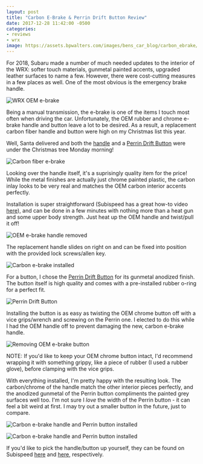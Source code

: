 ```yaml
---
layout: post
title: "Carbon E-Brake & Perrin Drift Button Review"
date: 2017-12-28 11:42:00 -0500
categories:
- reviews
- wrx
image: https://assets.bpwalters.com/images/bens_car_blog/carbon_ebrake/wrx_carbon_ebrake_2.jpg
---
```


<span class="is-first-letter">F</span>or 2018, Subaru made a number of much needed updates to the interior of the WRX: softer touch materials, gunmetal painted accents, upgraded leather surfaces to name a few.  However, there were cost-cutting measures in a few places as well.  One of the most obvious is the emergency brake handle.

![WRX OEM e-brake](https://assets.bpwalters.com/images/bens_car_blog/carbon_ebrake/wrx_oem_ebrake.jpg)

Being a manual transmission, the e-brake is one of the items I touch most often when driving the car.  Unfortunately, the OEM rubber and chrome e-brake handle and button leave a lot to be desired.  As a result, a replacement carbon fiber handle and button were high on my Christmas list this year.

Well, Santa delivered and both the [handle](https://www.subispeed.com/part/ebrake-cf-gcs-carbon-fiber-e-brake-replacement-handle-2015-wrx-2015-sti-2013-ft86#.X63oRy9h124) and a [Perrin Drift Button](http://www.subispeed.com/2015-subaru-sti/interior/e-brake-accessories/perrin-e-brake-replacement-button-silver-or-black-2015-wrx-2015-sti) were under the Christmas tree Monday morning!

![Carbon fiber e-brake](https://assets.bpwalters.com/images/bens_car_blog/carbon_ebrake/wrx_carbon_ebrake.jpg)

Looking over the handle itself, it's a suprisingly quality item for the price!  While the metal finishes are actually just chrome painted plastic, the carbon inlay looks to be very real and matches the OEM carbon interior accents perfectly.

Installation is super straightforward (Subispeed has a great how-to video [here](https://www.youtube.com/watch?v=ffKULeXfxP0)), and can be done in a few minutes with nothing more than a heat gun and some upper body strength.  Just heat up the OEM handle and twist/pull it off!

![OEM e-brake handle removed](https://assets.bpwalters.com/images/bens_car_blog/carbon_ebrake/wrx_installing_ebrake.jpg)

The replacement handle slides on right on and can be fixed into position with the provided lock screws/allen key.

![Carbon e-brake installed](https://assets.bpwalters.com/images/bens_car_blog/carbon_ebrake/wrx_carbon_ebrake_1.jpg)

For a button, I chose the [Perrin Drift Button](http://www.subispeed.com/2015-subaru-sti/interior/e-brake-accessories/perrin-e-brake-replacement-button-silver-or-black-2015-wrx-2015-sti) for its gunmetal anodized finish.  The button itself is high quality and comes with a pre-installed rubber o-ring for a perfect fit.

![Perrin Drift Button](https://assets.bpwalters.com/images/bens_car_blog/carbon_ebrake/wrx_perrin_ebrake_button.jpg)

Installing the button is as easy as twisting the OEM chrome button off with a vice grips/wrench and screwing on the Perrin one.  I elected to do this while I had the OEM handle off to prevent damaging the new, carbon e-brake handle.

![Removing OEM e-brake button](https://assets.bpwalters.com/images/bens_car_blog/carbon_ebrake/wrx_installing_ebrake_button.jpg)

NOTE: If you'd like to keep your OEM chrome button intact, I'd recommend wrapping it with something grippy, like a piece of rubber (I used a rubber glove), before clamping with the vice grips.

With everything installed, I'm pretty happy with the resulting look.  The carbon/chrome of the handle match the other interior pieces perfectly, and the anodized gunmetal of the Perrin button compliments the painted grey surfaces well too.  I'm not sure I *love* the width of the Perrin button - it can feel a bit weird at first.  I may try out a smaller button in the future, just to compare.

![Carbon e-brake handle and Perrin button installed](https://assets.bpwalters.com/images/bens_car_blog/carbon_ebrake/wrx_carbon_ebrake_2.jpg)

![Carbon e-brake handle and Perrin button installed](https://assets.bpwalters.com/images/bens_car_blog/carbon_ebrake/wrx_carbon_ebrake_3.jpg)

If you'd like to pick the handle/button up yourself, they can be found on Subispeed [here](https://www.subispeed.com/part/ebrake-cf-gcs-carbon-fiber-e-brake-replacement-handle-2015-wrx-2015-sti-2013-ft86#.X63oRy9h124) and [here](http://www.subispeed.com/2015-subaru-sti/interior/e-brake-accessories/perrin-e-brake-replacement-button-silver-or-black-2015-wrx-2015-sti), respectively.